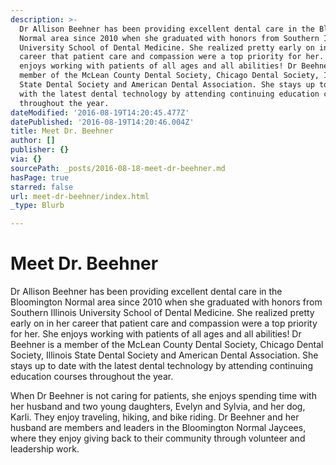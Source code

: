 ```yaml
---
description: >-
  Dr Allison Beehner has been providing excellent dental care in the Bloomington
  Normal area since 2010 when she graduated with honors from Southern Illinois
  University School of Dental Medicine. She realized pretty early on in her
  career that patient care and compassion were a top priority for her. She
  enjoys working with patients of all ages and all abilities! Dr Beehner is a
  member of the McLean County Dental Society, Chicago Dental Society, Illinois
  State Dental Society and American Dental Association. She stays up to date
  with the latest dental technology by attending continuing education courses
  throughout the year.
dateModified: '2016-08-19T14:20:45.477Z'
datePublished: '2016-08-19T14:20:46.004Z'
title: Meet Dr. Beehner
author: []
publisher: {}
via: {}
sourcePath: _posts/2016-08-18-meet-dr-beehner.md
hasPage: true
starred: false
url: meet-dr-beehner/index.html
_type: Blurb

---
```

# Meet Dr. Beehner

Dr Allison Beehner has been providing excellent dental care in the Bloomington Normal area since 2010 when she graduated with honors from Southern Illinois University School of Dental Medicine. She realized pretty early on in her career that patient care and compassion were a top priority for her. She enjoys working with patients of all ages and all abilities! Dr Beehner is a member of the McLean County Dental Society, Chicago Dental Society, Illinois State Dental Society and American Dental Association. She stays up to date with the latest dental technology by attending continuing education courses throughout the year.

When Dr Beehner is not caring for patients, she enjoys spending time with her husband and two young daughters, Evelyn and Sylvia, and her dog, Karli. They enjoy traveling, hiking, and bike riding. Dr Beehner and her husband are members and leaders in the Bloomington Normal Jaycees, where they enjoy giving back to their community through volunteer and leadership work.